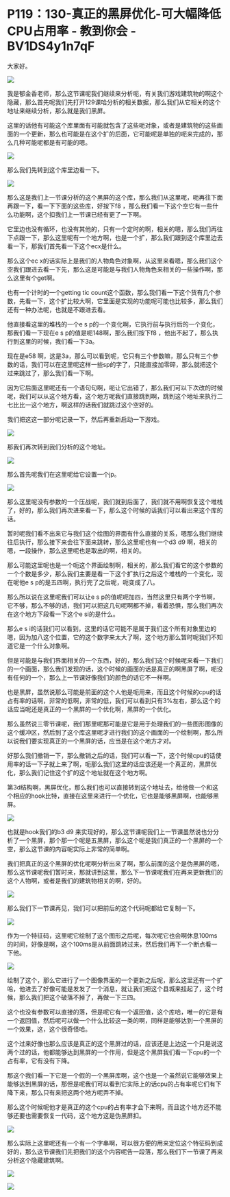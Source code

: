 # P119：130-真正的黑屏优化-可大幅降低CPU占用率 - 教到你会 - BV1DS4y1n7qF

大家好。

![](img/ff92a873945e5b691fb26aaf8e98a0d4_1.png)

我是郁金香老师，那么这节课呢我们继续来分析呃，有关我们游戏建筑物的啊这个隐藏，那么首先呢我们先打开129课哈分析的相关数据，那么我们从它相关的这个地址来继续分析，那么就是我们黑屏。

这里的话他有可能这个库里面有可能就包含了这些呃对象，或者是建筑物的这些画面的一个更新，那么也可能是在这个扩的后面，它可能呢是单独的呃来完成的，那么几种可能呢都是有可能的嗯。



![](img/ff92a873945e5b691fb26aaf8e98a0d4_3.png)

那么我们先转到这个库里边看一下。

![](img/ff92a873945e5b691fb26aaf8e98a0d4_5.png)

那么这是我们上一节课分析的这个黑屏的这个库，那么我们从这里呢，呃再往下面再跟一下，看一下下面的这些库，好按下f8 ，那么我们看一下这个空它有一些什么功能啊，这个扣我们上一节课已经有更了一下啊。

它里边也没有循环，也没有其他的，只有一个定时的啊，相关的嗯，那么我们再往下点跟一下，那么这里呢有一个地方啊，也是一个扩，那么我们跟到这个库里边去看一下，那我们首先看一下这个ecx是什么。

那么这个ec x的话实际上是我们的人物角色对象啊，从这里来看嗯，那么我们这个空我们跟进去看一下先，那么这是可能是与我们人物角色来相关的一些操作啊，那么这里有个get啊。

也有一个计时的一个getting tic count这个函数，那么我们看一下这个货有几个参数，先看一下，这个扩比较大啊，它里面是实现的功能呢可能也比较多，那么我们还有一种办法呢，也就是不跟进去看。

他直接看这里的堆栈的一个e s p的一个变化啊，它执行前与执行后的一个变化，那我们看一下现在e s p的值是呃148啊，那么我们按下f8 ，他出不起了，那么执行到这里的时候，我们看一下3a。

现在是e58 啊，这是3a，那么可以看到呢，它只有三个参数嘛，那么只有三个参数的话，我们可以在这里呢这样一些sp的字了，只能直接加零碎，那么就把这个过来跳过了，那么我们看一下啊。

因为它后面这里呢还有一个语句句啊，呃让它出错了，那么我们可以下次改的时候呢，我们可以从这个地方看，这个地方呢我们直接跳到啊，跳到这个地址来执行二七比比一这个地方，啊这样的话我们就跳过这个空好的。

我们把这这一部分呢记录一下，然后再重新启动一下游戏。

![](img/ff92a873945e5b691fb26aaf8e98a0d4_7.png)

那我们再次转到我们分析的这个地址。

![](img/ff92a873945e5b691fb26aaf8e98a0d4_9.png)

那么首先呢我们在这里呢给它设置一个jp。

![](img/ff92a873945e5b691fb26aaf8e98a0d4_11.png)

那么这里呢没有参数的一个压战呢，我们就到后面了，我们就不用啊恢复这个堆栈了，好的，那么我们再次进来看一下，那么这个时候的话我们可以看出来这个库的话。

暂时呢我们看不出来它与我们这个绘图的界面有什么直接的关系，嗯那么我们继续往后执行，那么接下来会往下面来跳转，那么这里呢也有一个d3 d9 啊，相关的嗯，一段操作，那么这里呢也是取出的啊，相关的。

那么可能这里呢也是一个呃这个界面绘制啊，相关的，那么我们看它的这个参数的一个个数是多少，那么我们主要是看一下这个扩执行之后这个堆栈的一个变化，现在呢他e s p的是五四啊，执行完了之后呢，呃变成了八。

那么所以说在这里呢我们可以让e s p的值呢呃加四，当然这里只有两个字节啊，它不够，那么不够的话，我们可以把这几句呢啊都不掉，看着恐惧，那么我们再次在这个地方下段看一下这个e si的是什么。

那么e s i的话我们可以看到，这里的话它可能不是属于我们这个所有对象里边的嗯，因为加八这个位置，它的这个数字来太大了啊，这个地方那么暂时呢我们不知道它是一个什么对象啊。

但是可能是与我们界面相关的一个东西，好的，那么我们这个时候呢来看一下我们的一个画面，那么我们发现的话，这个时候的画面的话是真正的啊黑屏了啊，呃没有任何的一个，那么上一节课好像我们的颜色的话它不一样啊。

也是黑屏，虽然说那么可能是前面的这个人他是呃用来，而且这个时候的cpu的话占有率的话啊，非常的低啊，非常的低，我们可以看到只有3%左右，那么这个的话应当呢还是真正的一个黑屏的一个优化啊，黑屏的一个优化。

那么虽然说三零节课呢，我们那里呢那可能是它是用于处理我们的一些图形图像的这个缓冲区，然后到了这个库这里呢才进行我们的这个画面的一个绘制啊，那么所以说我们要实现真正的一个黑屏的话，应当是在这个地方才对。

好那么我们撤销一下，那么撤销之后的话，我们可以看一下，这个时候cpu的话使用率的话一下子就上来了啊，呃那么我们这里的话应该还是一个真正的，黑屏优化，那么我们记住这个扩的这个地址就在这个地方啊。

第3d结构啊，黑屏优化，那么我们也可以直接转到这个地址去，给他做一个和这个相应的hook比特，直接在这里来进行一个优化，它也是能够黑屏啊，也能够黑屏。



![](img/ff92a873945e5b691fb26aaf8e98a0d4_13.png)

也就是hook我们的b3 d9 来实现好的，那么这节课呢我们上一节课虽然说也分分析了一个黑屏，那个那一个呢是五黑屏，那么这个呢是我们真正的一个黑屏的一个空，那么这节课的内容呢实际上非常的简单啊。

我们把真正的这个黑屏的优化呢啊分析出来了啊，那么前面的这个是伪黑屏的嗯，那么这节课呢我们暂时来，那就讲到这里，那么下一节课呢我们在再来更新我们的这个人物啊，或者是我们的建筑物相关的啊，好的。



![](img/ff92a873945e5b691fb26aaf8e98a0d4_15.png)

那么我们下一节课再见，我们可以把前后的这个代码呢都给它复制一下。

![](img/ff92a873945e5b691fb26aaf8e98a0d4_17.png)

作为一个特征码，这里呢它绘制了这个图形之后呢，每次呢它也会啊休息100ms的时间，好像是啊，这个100ms是从前面跳转过来，然后我们再下一个断点看一下他。



![](img/ff92a873945e5b691fb26aaf8e98a0d4_19.png)

绘制了这个，那么它进行了一个图像界面的一个更新之后呢，那么这里还有一个扩哈，他进去了好像可能是发发了一个消息，就让我们把这个县城来挂起了，这个时候，那么我们把这个破落不掉了，再做一下三四。

这个也没有参数可以直接的落，但是呢它有一个返回值，这个库哈，唯一的它是有一个返回值，然后呢可以做一个什么比较这一类的啊，同样是能够达到一个黑屏的一个效果，这，这个很奇怪哈。

这个过来好像也那么应该是真正的这个黑屏过的话，应该还是上边这一个只是说这两个过的话，他都能够达到黑屏的一个作用，但是这个黑屏我们看一下cpu的一个占有率，它有没有下降。

那这个我们看一下它是一个假的一个黑屏库啊，这个也是一个虽然说它能够效果上能够达到黑屏的话，那但是呢我们可以看到它实际上的话cpu的占有率呢它们有下降下来，那么只有来把这两个地方呢弄不掉。

那么这个时候呢他才是真正的这个cpu的占有率才会下来啊，而且这个地方还不能够还要也需要恢复一代码，这个地方这是伪黑屏扣。



![](img/ff92a873945e5b691fb26aaf8e98a0d4_21.png)

那么实际上这里呢还有一个有一个字串啊，可以很方便的用来定位这个特征码到成好的，那么这节课我们先把我们的这个内容呢告一段落，那么我们下一节课了再来分析这个隐藏建筑啊。



![](img/ff92a873945e5b691fb26aaf8e98a0d4_23.png)

![](img/ff92a873945e5b691fb26aaf8e98a0d4_24.png)